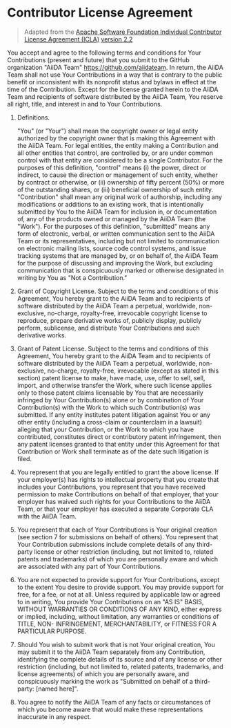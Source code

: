 # Contributor License Agreement

> Adapted from the [Apache Software Foundation Individual Contributor License Agreement (ICLA)](https://www.apache.org/licenses/contributor-agreements.html) [version 2.2](https://www.apache.org/licenses/icla.pdf)

You accept and agree to the following terms and conditions for Your
Contributions (present and future) that you submit to the GitHub organization
"AiiDA Team" <https://github.com/aiidateam>.
In return, the AiiDA Team shall not use Your Contributions in a way that
is contrary to the public benefit or inconsistent with its nonprofit
status and bylaws in effect at the time of the Contribution.
Except for the license granted herein to the AiiDA Team and recipients of
software distributed by the AiiDA Team, You reserve all right, title,
and interest in and to Your Contributions.

1. Definitions.

    "You" (or "Your") shall mean the copyright owner or legal entity
    authorized by the copyright owner that is making this Agreement
    with the AiiDA Team. For legal entities, the entity making a
    Contribution and all other entities that control, are controlled
    by, or are under common control with that entity are considered to
    be a single Contributor. For the purposes of this definition,
    "control" means (i) the power, direct or indirect, to cause the
    direction or management of such entity, whether by contract or
    otherwise, or (ii) ownership of fifty percent (50%) or more of the
    outstanding shares, or (iii) beneficial ownership of such entity.
    "Contribution" shall mean any original work of authorship,
    including any modifications or additions to an existing work, that
    is intentionally submitted by You to the AiiDA Team for inclusion
    in, or documentation of, any of the products owned or managed by
    the AiiDA Team (the "Work"). For the purposes of this definition,
    "submitted" means any form of electronic, verbal, or written
    communication sent to the AiiDA Team or its representatives,
    including but not limited to communication on electronic mailing
    lists, source code control systems, and issue tracking systems that
    are managed by, or on behalf of, the AiiDA Team for the purpose of
    discussing and improving the Work, but excluding communication that
    is conspicuously marked or otherwise designated in writing by You
    as "Not a Contribution."

2. Grant of Copyright License. Subject to the terms and conditions of
    this Agreement, You hereby grant to the AiiDA Team and to
    recipients of software distributed by the AiiDA Team a perpetual,
    worldwide, non-exclusive, no-charge, royalty-free, irrevocable
    copyright license to reproduce, prepare derivative works of,
    publicly display, publicly perform, sublicense, and distribute Your
    Contributions and such derivative works.

3. Grant of Patent License. Subject to the terms and conditions of
    this Agreement, You hereby grant to the AiiDA Team and to
    recipients of software distributed by the AiiDA Team a perpetual,
    worldwide, non-exclusive, no-charge, royalty-free, irrevocable
    (except as stated in this section) patent license to make, have
    made, use, offer to sell, sell, import, and otherwise transfer the
    Work, where such license applies only to those patent claims
    licensable by You that are necessarily infringed by Your
    Contribution(s) alone or by combination of Your Contribution(s)
    with the Work to which such Contribution(s) was submitted. If any
    entity institutes patent litigation against You or any other entity
    (including a cross-claim or counterclaim in a lawsuit) alleging
    that your Contribution, or the Work to which you have contributed,
    constitutes direct or contributory patent infringement, then any
    patent licenses granted to that entity under this Agreement for
    that Contribution or Work shall terminate as of the date such
    litigation is filed.

4. You represent that you are legally entitled to grant the above
    license. If your employer(s) has rights to intellectual property
    that you create that includes your Contributions, you represent
    that you have received permission to make Contributions on behalf
    of that employer, that your employer has waived such rights for
    your Contributions to the AiiDA Team, or that your employer has
    executed a separate Corporate CLA with the AiiDA Team.

5. You represent that each of Your Contributions is Your original
    creation (see section 7 for submissions on behalf of others). You
    represent that Your Contribution submissions include complete
    details of any third-party license or other restriction (including,
    but not limited to, related patents and trademarks) of which you
    are personally aware and which are associated with any part of Your
    Contributions.

6. You are not expected to provide support for Your Contributions,
    except to the extent You desire to provide support. You may provide
    support for free, for a fee, or not at all. Unless required by
    applicable law or agreed to in writing, You provide Your
    Contributions on an "AS IS" BASIS, WITHOUT WARRANTIES OR CONDITIONS
    OF ANY KIND, either express or implied, including, without
    limitation, any warranties or conditions of TITLE, NON-
    INFRINGEMENT, MERCHANTABILITY, or FITNESS FOR A PARTICULAR PURPOSE.

7. Should You wish to submit work that is not Your original creation,
    You may submit it to the AiiDA Team separately from any
    Contribution, identifying the complete details of its source and of
    any license or other restriction (including, but not limited to,
    related patents, trademarks, and license agreements) of which you
    are personally aware, and conspicuously marking the work as
    "Submitted on behalf of a third-party: [named here]".

8. You agree to notify the AiiDA Team of any facts or circumstances of
    which you become aware that would make these representations
    inaccurate in any respect.
